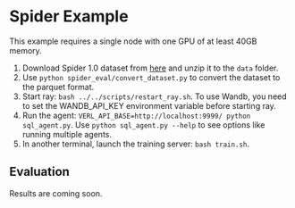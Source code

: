 # Spider Example

This example requires a single node with one GPU of at least 40GB memory.

1. Download Spider 1.0 dataset from [here](https://yale-lily.github.io/spider) and unzip it to the `data` folder.
2. Use `python spider_eval/convert_dataset.py` to convert the dataset to the parquet format.
3. Start ray: `bash ../../scripts/restart_ray.sh`. To use Wandb, you need to set the WANDB_API_KEY environment variable before starting ray.
4. Run the agent: `VERL_API_BASE=http://localhost:9999/ python sql_agent.py`. Use `python sql_agent.py --help` to see options like running multiple agents.
5. In another terminal, launch the training server: `bash train.sh`.

## Evaluation

Results are coming soon.

